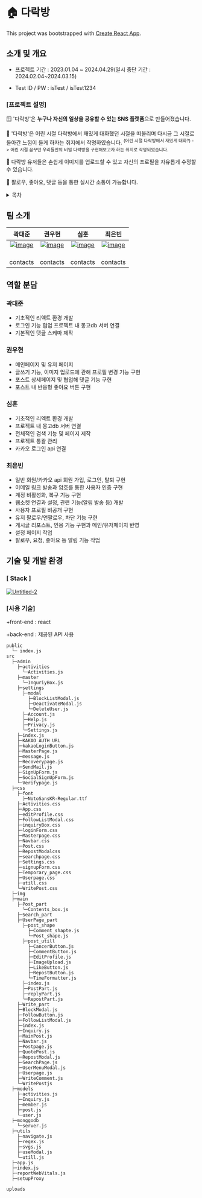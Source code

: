 # 🏠 다락방

This project was bootstrapped with [Create React App](https://github.com/facebook/create-react-app).

## 소개 및 개요

+ 프로젝트 기간 : 2023.01.04 ~ 2024.04.29(일시 중단 기간 : 2024.02.04~2024.03.15)

+ Test ID / PW : isTest / isTest1234

### [프로젝트 설명]

🪟 '다락방'은 **누구나 자신의 일상을 공유할 수 있는 SNS 플랫폼**으로 만들어졌습니다.

🎈 '다락방'은 어린 시절 다락방에서 재밌게 대화했던 시절을 떠올리며 다시금 그 시절로 돌아간 느낌이 들게 하자는 취지에서 작명하였습니다.
<sup>(어린 시절 다락방에서 재밌게 대화?) -> 어린 시절 꿈꾸던 우리들만의 비밀 다락방을 구현해보고자 하는 취지로 작명되었습니다. </sup>

🤳 다락방 유저들은 손쉽게 이미지를 업로드할 수 있고 자신의 프로필을 자유롭게 수정할 수 있습니다.

🚀 팔로우, 좋아요, 댓글 등을 통한 실시간 소통이 가능합니다.

<details>
<summary>목차</summary>

하나

둘

셋
</details>

## 팀 소개

| 곽대준 | 권우현 |  심훈  |  최은빈 | 
| :---: | :---: | :---: | :---: |
| <a href="https://imgbb.com/"><img src="https://i.ibb.co/Zm9yn2x/image.jpg" alt="image" border="0"></a><br /><a target='_blank' href='https://poetandpoem.com/analysis-of-poem-jerusalem-by-william-blake'></a><br />  | <a href="https://imgbb.com/"><img src="https://i.ibb.co/Zm9yn2x/image.jpg" alt="image" border="0"></a><br /><a target='_blank' href='https://poetandpoem.com/analysis-of-poem-jerusalem-by-william-blake'></a><br />  | <a href="https://imgbb.com/"><img src="https://i.ibb.co/Zm9yn2x/image.jpg" alt="image" border="0"></a><br /><a target='_blank' href='https://poetandpoem.com/analysis-of-poem-jerusalem-by-william-blake'></a><br />  | <a href="https://imgbb.com/"><img src="https://i.ibb.co/Zm9yn2x/image.jpg" alt="image" border="0"></a><br /><a target='_blank' href='https://poetandpoem.com/analysis-of-poem-jerusalem-by-william-blake'></a><br />  |
| contacts  | contacts  | contacts  | contacts  |

## 역할 분담
### 곽대준
+ 기초적인 리엑트 환경 개발
+ 로그인 기능 협업 프로젝트 내 몽고db 서버 연결
+ 기본적인 댓글 스케마 제작

### 권우현
+  메인페이지 및 유저 페이지
+ 글쓰기 기능, 이미지 업로드에 관해 프로필 변경 기능 구현
+ 포스트 상세페이지 및 협업해 댓글 기능 구현
+ 포스트 내 반응형 좋아요 버튼 구현

### 심훈
+ 기초적인 리엑트 환경 개발
+ 프로젝트 내 몽고db 서버 연결
+ 전체적인 검색 기능 및 페이지 제작
+ 프로젝트 통괄 관리
+ 카카오 로그인 api 연결

### 최은빈
+ 일반 회원/카카오 api 회원 가입, 로그인, 탈퇴 구현
+ 이메일 링크 발송과 암호를 통한 사용자 인증 구현
+ 계정 비활성화, 복구 기능 구현
+ 웹소켓 연결과 설정, 관련 기능(알림 발송 등) 개발
+ 사용자 프로필 비공개 구현
+ 유저 팔로우/언팔로우, 차단 기능 구현
+ 게시글 리포스트, 인용 기능 구현과 메인/유저페이지 반영
+ 설정 페이지 작업
+ 팔로우, 요청, 좋아요 등 알림 기능 작업

## 기술 밎 개발 환경
### [ Stack ]

<a href="https://ibb.co/Ss99055"><img src="https://i.ibb.co/BzSSjcc/Untitled-2.png" alt="Untitled-2" border="0"></a>

### [사용 기술]
  +front-end : react
  
  +back-end : 제공된 API 사용

  
```
public
  └─ index.js
src
  ├─admin
    ├─activities
      └─Activities.js
    ├─master
      └─InquriyBox.js
    ├─settings
      ├─modal
        ├─BlockListModal.js
        ├─DeactivateModal.js
        └─DeleteUser.js
      ├─Account.js
      ├─Help.js
      ├─Privacy.js
      └─Settings.js
    ├─index.js
    ├─KAKAO_AUTH_URL
    ├─kakaoLoginButton.js
    ├─MasterPage.js
    ├─message.js
    ├─Recoverypage.js
    ├─SendMail.js
    ├─SignUpForm.js
    ├─SocialSignUpForm.js
    └─Verifypage.js
  ├─css
    ├─font
      ├─NotoSansKR-Regular.ttf
    ├─Activities.css
    ├─App.css
    ├─editProfile.css
    ├─FollowListModal.css
    ├─inquiryBox.css
    ├─loginForm.css
    ├─Masterpage.css
    ├─Navbar.css
    ├─Post.css
    ├─RepostModalcss
    ├─searchpage.css
    ├─Settings.css
    ├─signupForm.css
    ├─Temporary_page.css
    ├─Userpage.css
    ├─utill.css
    └─WritePost.css
  ├─img
  ├─main
    ├─Post_part
      └─Contents_box.js
    ├─Search_part
    ├─UserPage_part
      ├─post_shape
        ├─Comment_shapte.js
        └─Post_shape.js
      ├─post_utill
        ├─CancerButton.js
        ├─CommentButton.js
        ├─EditProfile.js
        ├─ImageUpload.js
        ├─LikeButton.js
        ├─RepostButton.js
        └─TimeFormatter.js
      ├─index.js
      ├─PostPart.js
      ├─replyPart.js
      └─RepostPart.js
    ├─Write_part
    ├─BlockModal.js
    ├─FollowButton.js
    ├─FollowListModal.js
    ├─index.js
    ├─Inquiry.js
    ├─MainPost.js
    ├─Navbar.js
    ├─Postpage.js
    ├─QuotePost.js
    ├─RepostModal.js
    ├─SearchPage.js
    ├─UserMenuModal.js
    ├─Userpage.js
    ├─WriteComment.js
    └─WritePostjs
  ├─models
    ├─activities.js
    ├─Inquiry.js
    ├─member.js
    ├─post.js
    └─user.js
  ├─monggodb
    └─server.js
  ├─utils
    ├─navigate.js
    ├─regex.js
    ├─svgs.js
    ├─useModal.js
    └─utill.js
  ├─app.js
  ├─index.js
  ├─reportWebVitals.js
  ├─setupProxy

uploads
```

